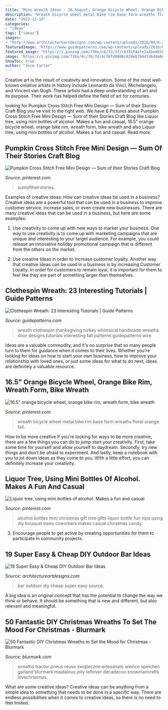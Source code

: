 ```yaml
---
title: "Mini Wreath Ideas - 16.5&quot; Orange Bicycle Wheel, Orange Bike Rim, Wreath Form, Bike Wreath"
description: "Wreath bicycle wheel metal bike rim base form wreaths floral orange fall"
date: "2022-11-10"
categories:
- "ideas"
tags: ["ideas"]
images:
- "http://www.architectureartdesigns.com/wp-content/uploads/2016/04/6-26.jpg"
featuredImage: "https://www.guidepatterns.com/wp-content/uploads/2016/07/Clothespin-Turkey-Wreath.jpg"
featured_image: "https://i.pinimg.com/736x/c6/33/1f/c6331f4afe2a1be8010332e349bd9637--mini-alcohol-bottles-mini-bottles.jpg"
image: "https://i.pinimg.com/736x/4c/f6/fd/4cf6fd9806c024e67b44fd6d4a867a3d.jpg"
ShowToc: true
author: "Jace Carter"
---
```



Creative art is the result of creativity and innovation. Some of the most well-known creative artists in history include Leonardo da Vinci, Michelangelo, and Vincent van Gogh. These artists had a deep understanding of art and its purpose. Their work has helped define the field of art for centuries.

	

		
looking for Pumpkin Cross Stitch Free Mini Design — Sum of their Stories Craft Blog you've visit to the right web. We have 6 Pictures about Pumpkin Cross Stitch Free Mini Design — Sum of their Stories Craft Blog like Liquor tree, using mini bottles of alcohol. Makes a fun and casual, 16.5&quot; orange bicycle wheel, orange bike rim, wreath form, bike wreath and also Liquor tree, using mini bottles of alcohol. Makes a fun and casual. Read more:
		
    
## Pumpkin Cross Stitch Free Mini Design — Sum Of Their Stories Craft Blog

<img loading=lazy src="https://i.pinimg.com/736x/bc/b2/7d/bcb27d74a2cb1064006b1b89a555b912.jpg" onerror="this.onerror=null;this.src='https://tse2.mm.bing.net/th?id=OIP.B1wH_Qb0sxCz4C7x_JssRAHaLH&amp;pid=15.1';" alt="Pumpkin Cross Stitch Free Mini Design — Sum of their Stories Craft Blog">

_Source: pinterest.com_

>sumoftheirstories. 

	

Examples of creative ideas: How can creative ideas be used in a business?
Creative ideas are a powerful tool that can be used in a business to improve customer service, increase sales, or even create new businesses. There are many creative ideas that can be used in a business, but here are some examples:
1. Use creativity to come up with new ways to market your business. One way to use creativity is to come up with marketing campaigns that are unique and interesting to your target audience. For example, you could release an innovative holiday promotional campaign that is different from the others on the market.

2. Use creative Ideas in order to increase customer loyalty. Another way that creative ideas can be used in a business is by increasing Customer Loyalty. In order for customers to remain loyal, it is important for them to feel like they are part of something larger than themselves.

    
## Clothespin Wreath: 23 Interesting Tutorials | Guide Patterns

<img loading=lazy src="https://www.guidepatterns.com/wp-content/uploads/2016/07/Clothespin-Turkey-Wreath.jpg" onerror="this.onerror=null;this.src='https://tse1.mm.bing.net/th?id=OIP.JAk6Q3L6u5RW11wfu_8-MwHaGn&amp;pid=15.1';" alt="Clothespin Wreath: 23 Interesting Tutorials | Guide Patterns">

_Source: guidepatterns.com_

>wreath clothespin thanksgiving turkey whimsical handmade wreaths door designs tutorials interesting fall patterns guidepatterns wire. 

	

Ideas are a valuable commodity, and it's no surprise that so many people turn to them for guidance when it comes to their lives. Whether you're looking for ideas on how to start your own business, how to improve your relationship with loved ones, or just some ideas for what to do next, ideas are definitely a valuable resource.

    
## 16.5&quot; Orange Bicycle Wheel, Orange Bike Rim, Wreath Form, Bike Wreath

<img loading=lazy src="https://i.pinimg.com/736x/4c/f6/fd/4cf6fd9806c024e67b44fd6d4a867a3d.jpg" onerror="this.onerror=null;this.src='https://tse1.mm.bing.net/th?id=OIP.NpKnY5K0624FvJp4HNvQsgHaJ4&amp;pid=15.1';" alt="16.5&quot; orange bicycle wheel, orange bike rim, wreath form, bike wreath">

_Source: pinterest.com_

>wreath bicycle wheel metal bike rim base form wreaths floral orange fall. 

	

How to be more creative
If you're looking for ways to be more creative, there are a few things you can do to jump start your creativity. First, take some time for yourself and allow yourself to daydream. Secondly, try new things and don't be afraid to experiment. And lastly, keep a notebook with you to jot down ideas as they come to you. With a little effort, you can definitely increase your creativity.

    
## Liquor Tree, Using Mini Bottles Of Alcohol. Makes A Fun And Casual

<img loading=lazy src="https://i.pinimg.com/736x/c6/33/1f/c6331f4afe2a1be8010332e349bd9637--mini-alcohol-bottles-mini-bottles.jpg" onerror="this.onerror=null;this.src='https://tse2.mm.bing.net/th?id=OIP.wGwrRbAWUOcXuo_2-zFQAgHaJ3&amp;pid=15.1';" alt="Liquor tree, using mini bottles of alcohol. Makes a fun and casual">

_Source: pinterest.com_

>alcohol bottles mini christmas gift tree gifts liquor bottle fun nips using diy bouquet trees coworkers makes casual chirstmas candy. 

	

3. Encourage people to get active by creating opportunities for them to participate in community projects. 

    
## 19 Super Easy &amp; Cheap DIY Outdoor Bar Ideas

<img loading=lazy src="http://www.architectureartdesigns.com/wp-content/uploads/2016/04/6-26.jpg" onerror="this.onerror=null;this.src='https://tse1.mm.bing.net/th?id=OIP.czAuNenCGS3qmiFO7t7p-gHaGp&amp;pid=15.1';" alt="19 Super Easy &amp; Cheap DIY Outdoor Bar Ideas">

_Source: architectureartdesigns.com_

>bar outdoor diy cheap super easy source. 

	

A big idea is an original concept that has the potential to change the way we think or behave. It should be something that is new and different, but also relevant and meaningful.

    
## 50 Fantastic DIY Christmas Wreaths To Set The Mood For Christmas - Blurmark

<img loading=lazy src="https://www.blurmark.com/wp-content/uploads/2017/10/Unique-Reuse-Tyre-Christmas-Wreath.jpg" onerror="this.onerror=null;this.src='https://tse4.mm.bing.net/th?id=OIP.gmIoH949JCBUaboov5tUZgHaNL&amp;pid=15.1';" alt="50 Fantastic DIY Christmas Wreaths to Set the Mood for Christmas - Blurmark">

_Source: blurmark.com_

>wreaths tractor pneus reuse świąteczne artesanato wieńce speichen garland blurmark maatalous jolly leftover decadecoo snowmancrafts lovechristmas. 

	

What are some creative ideas?
Creative ideas can be anything from a simple idea to something that needs to be done in a specific way. There are endless possibilities when it comes to creative ideas, so there is no need to feel limited.

